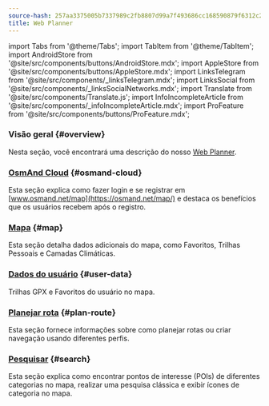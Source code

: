```yaml
---
source-hash: 257aa3375005b7337989c2fb8807d99a7f493686cc168590879f6312c2b3d6f2
title: Web Planner
---
```

import Tabs from '@theme/Tabs';
import TabItem from '@theme/TabItem';
import AndroidStore from '@site/src/components/buttons/AndroidStore.mdx';
import AppleStore from '@site/src/components/buttons/AppleStore.mdx';
import LinksTelegram from '@site/src/components/_linksTelegram.mdx';
import LinksSocial from '@site/src/components/_linksSocialNetworks.mdx';
import Translate from '@site/src/components/Translate.js';
import InfoIncompleteArticle from '@site/src/components/_infoIncompleteArticle.mdx';
import ProFeature from '@site/src/components/buttons/ProFeature.mdx';



### Visão geral {#overview}

Nesta seção, você encontrará uma descrição do nosso [Web Planner](https://osmand.net/map).

### [OsmAnd Cloud](./web-cloud.md) {#osmand-cloud}

Esta seção explica como fazer login e se registrar em [www.osmand.net/map](https://osmand.net/map/) e destaca os benefícios que os usuários recebem após o registro.

### [Mapa](./web-map.md) {#map}

Esta seção detalha dados adicionais do mapa, como Favoritos, Trilhas Pessoais e Camadas Climáticas.

### [Dados do usuário](../web/web-userdata.mdx) {#user-data}

Trilhas GPX e Favoritos do usuário no mapa.

### [Planejar rota](./planner.md) {#plan-route}

Esta seção fornece informações sobre como planejar rotas ou criar navegação usando diferentes perfis.

### [Pesquisar](./web-search.md) {#search}

Esta seção explica como encontrar pontos de interesse (POIs) de diferentes categorias no mapa, realizar uma pesquisa clássica e exibir ícones de categoria no mapa.